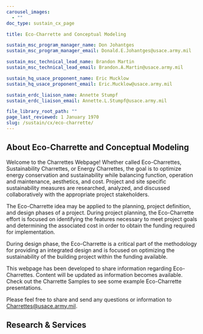 ```yaml
---
carousel_images:
  - ""
doc_type: sustain_cx_page

title: Eco-Charrette and Conceptual Modeling

sustain_msc_program_manager_name: Don Johantges
sustain_msc_program_manager_email: Donald.E.Johantges@usace.army.mil

sustain_msc_technical_lead_name: Brandon Martin
sustain_msc_technical_lead_email: Brandon.A.Martin@usace.army.mil

sustain_hq_usace_proponent_name: Eric Mucklow
sustain_hq_usace_proponent_email: Eric.Mucklow@usace.army.mil

sustain_erdc_liaison_name: Annette Stumpf
sustain_erdc_liaison_email: Annette.L.Stumpf@usace.army.mil

file_library_root_path: ""
page_last_reviewed: 1 January 1970
slug: /sustain/cx/eco-charrette/
---
```


## About Eco-Charrette and Conceptual Modeling

Welcome to the Charrettes Webpage! Whether called Eco-Charrettes, Sustainability Charrettes, or Energy Charrettes, the goal is to optimize energy conservation and sustainability while balancing function, operation and maintenance, aesthetics, and cost. Project and site specific sustainability measures are researched, analyzed, and discussed collaboratively with the appropriate project stakeholders.

The Eco-Charrette idea may be applied to the planning, project definition, and design phases of a project. During project planning, the Eco-Charrette effort is focused on identifying the features necessary to meet project goals and determining the associated cost in order to obtain the funding required for implementation.

During design phase, the Eco-Charrette is a critical part of the methodology for providing an integrated design and is focused on optimizing the sustainability of the building project within the funding available.

This webpage has been developed to share information regarding Eco-Charrettes. Content will be updated as information becomes available. Check out the Charrette Samples to see some example Eco-Charrette presentations.

Please feel free to share and send any questions or information to Charrettes@usace.army.mil.

## Research & Services
